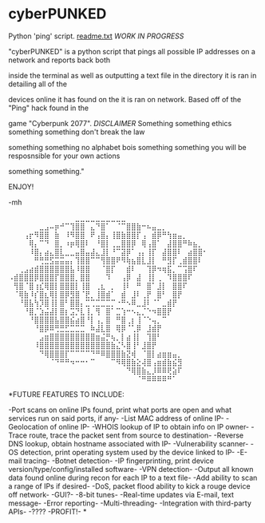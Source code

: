 # cyberPUNKED
Python 'ping' script.
[readme.txt](https://github.com/BBennett92/cyberPUNKED/files/10778157/readme.txt)
*WORK IN PROGRESS*


"cyberPUNKED" is a python script that pings all possible IP addresses on a network and reports back both

inside the terminal as well as outputting a text file in the directory it is ran in detailing all of the

devices online it has found on the it is ran on network. Based off of the "Ping" hack found in the

game "Cyberpunk 2077". *DISCLAIMER* Something something ethics something something don't break the law

something something no alphabet bois something something you will be resposnsible for your own actions

something something."


ENJOY!

-mh

⠀⠀⠀⠀⠀⠀⠀⠀⠀⠀⠀⠀⠀⣀⣀⣀⣀⣀⣀⣀⣀⣀⣀⠀⠀⠀⠀⠀⠀⠀⠀⠀⠀⠀⠀⠀⠀⠀⠀
⠀⠀⠀⠀⠀⠀⣀⣠⠤⡶⠚⠉⢹⣿⣿⠀⣄⠙⣿⠁⠀⠈⠉⣿⣿⣷⠒⠦⣤⣀⡀⠀⠀⠀⠀⠀⠀⠀⠀
⠀⠀⠀⢠⡖⠻⣿⣿⠀⣷⠀⠸⠻⣿⣿⠀⠟⢠⣿⡄⢸⣿⣷⣿⣿⡏⢠⠀⣾⡿⠛⢳⣶⣤⡀⠀⠀⠀⠀
⠀⠀⠀⠀⢿⡄⠉⠙⠀⣿⡀⠰⡶⢿⣿⠇⠀⠘⣿⡇⢀⣀⣿⣿⡿⠀⢿⢠⣿⠁⠀⣼⣿⣿⠛⠷⣦⡀⠀
⠀⠀⠀⠀⠸⣿⡄⣴⣄⣿⣇⣀⣀⣤⣿⣤⣼⣄⣸⡇⠘⠉⣽⡿⠁⢠⡄⢸⡏⠀⣼⣿⣿⠇⠀⣴⣿⣿⠂
⠀⠀⠀⠀⠀⠛⢛⣛⣫⣭⣭⣤⡄⢹⣿⣿⠉⠉⢻⣿⣿⠟⠻⢷⣦⣿⣇⣸⡇⠀⠛⣻⡏⢀⣾⣿⣿⠇⠀
⠀⠀⢀⣠⣴⣾⣿⣿⣿⣿⣿⣿⣧⠸⣿⣿⠀⠀⠈⣿⡏⠀⠀⣾⠇⠀⠀⢹⡿⠲⢶⣯⡀⠉⢩⣿⠏⠀⠀
⠠⣾⣿⣿⣿⡿⣿⣿⣿⡏⣿⣿⣿⡀⣿⣿⠀⠀⠀⠹⠀⠀⢠⡿⠀⣼⠀⢸⡇⢀⠀⠹⣿⣿⣿⠏⠀⠀⠀
⠀⢻⣿⠈⣿⢰⣎⢿⣿⡇⣿⣿⣿⡇⢸⣿⠀⢀⣆⠀⡀⠀⢸⠇⠀⠛⠀⣿⠁⣸⡇⠀⣿⣿⠏⠀⠀⠀⠀
⠀⠈⢿⣷⠸⡎⣿⣆⢿⡇⣿⡿⣻⣿⠈⣟⡀⢸⣿⣾⠁⠀⣾⠀⣸⠇⢀⡟⠀⣿⠃⠀⣿⡟⠀⠀⠀⠀⠀
⠀⠀⠘⣿⣧⢳⡹⣿⢸⡇⣿⠃⣿⣿⡄⣉⢉⣉⣉⣉⡉⠐⠛⠢⠿⣀⣸⠇⠈⠁⣀⣾⡟⠀⠀⠀⠀⠀⠀
⠀⠀⠀⠘⣿⡈⣱⣬⣼⡇⣿⡆⣩⡙⣇⢸⡀⢻⠀⣿⠁⣉⢱⠒⠢⣄⡈⠑⠲⣿⣿⡟⠀⠀⠀⠀⠀⠀⠀
⠀⠀⠀⠀⠘⣿⣿⣿⣿⣧⣿⣿⣮⣴⣿⠘⡇⢠⡀⣿⠀⠛⣿⢀⡆⢸⠈⠑⢤⡀⠉⠀⠀⠀⠀⠀⠀⠀⠀
⠀⠀⠀⠀⠀⠘⣿⡿⠿⢛⣛⣋⣉⣉⣉⠀⠷⣼⣇⣿⠀⢿⡿⠈⢁⡿⠀⣸⣾⡟⠀⠀⠀⠀⠀⠀⠀⠀⠀
⠀⠀⠀⠀⠀⠀⣠⣶⣿⣿⣿⣿⣿⣿⣿⣿⣿⣶⣬⡛⢦⡀⡇⣴⢸⡇⠀⢹⣿⠃⠀⠀⠀⠀⠀⠀⠀⠀⠀
⠀⠀⠀⠀⠀⠸⣿⣿⣿⣿⣿⣿⣿⣿⣿⣿⣿⣿⣿⣿⣷⣌⠣⣿⢸⠃⣸⣿⡟⠀⠀⠀⠀⠀⠀⠀⠀⠀⠀
⠀⠀⠀⠀⠀⠀⠙⢿⣿⣿⣿⡏⠉⠉⠉⠉⠙⠛⠿⣿⣿⣿⣷⣝⢾⠀⠈⣿⡇⣴⣶⣶⣤⡀⠀⠀⠀⠀⠀
⠀⠀⠀⠀⠀⠀⠀⠀⠈⠙⠛⠛⠲⠒⠒⠂⠉⠀⠀⠀⠉⠻⢿⣿⣷⣕⢼⣿⢠⣶⣾⣷⣮⣻⠀⠀⠀⠀⠀
⠀⠀⠀⠀⠀⠀⠀⠀⠀⠀⠀⠀⠀⠀⠀⠀⠀⠀⠀⠀⠀⠀⠀⠙⢿⣿⣷⣄⡸⠿⠿⢟⣵⠏⠀⠀⠀⠀⠀
⠀⠀⠀⠀⠀⠀⠀⠀⠀⠀⠀⠀⠀⠀⠀⠀⠀⠀⠀⠀⠀⠀⠀⠀⠀⠈⠛⠿⠿⠿⠿⠛⠁⠀⠀⠀⠀⠀⠀


*FUTURE FEATURES TO INCLUDE:

-Port scans on online IPs found, print what ports are open and what services run on said ports, if any-
-List MAC address of online IP-
-Geolocation of online IP-
-WHOIS lookup of IP to obtain info on IP owner-
-Trace route, trace the packet sent from source to destination-
-Reverse DNS lookup, obtain hostname associated with IP-
-Vulnerability scanner-
-OS detection, print operating system used by the device linked to IP-
-E-mail tracing-
-Botnet detection-
-IP fingerprinting, print device version/type/config/installed software-
-VPN detection-
-Output all known data found online during recon for each IP to a text file-
-Add ability to scan a range of IPs if desired-
-DoS, packet flood ability to kick a rouge device off network-
-GUI?-
-8-bit tunes-
-Real-time updates via E-mail, text message-
-Error reporting-
-Multi-threading-
-Integration with third-party APIs-
-????
-PROFIT!-
*

